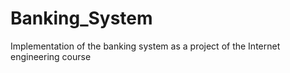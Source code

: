 # Banking_System
Implementation of the banking system as a project of the Internet engineering course
